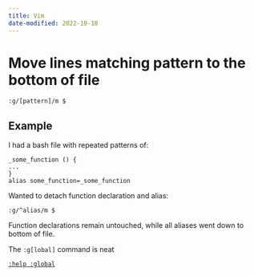 ```yaml
---
title: Vim
date-modified: 2022-10-18
---
```


# Move lines matching pattern to the bottom of file

```
:g/[pattern]/m $
```

## Example

I had a bash file with repeated patterns of:

```
_some_function () {
...
}
alias some_function=_some_function
```

Wanted to detach function declaration and alias:

```
:g/^alias/m $
```

Function declarations remain untouched, while all aliases went down to bottom of file.

The `:g[lobal]` command is neat

[`:help :global`](https://vimhelp.org/repeat.txt.html#%3Aglobal)
